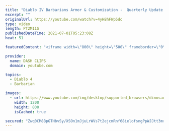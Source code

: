```yaml
---
title: "Diablo IV Barbarians Armor & Customization -  Quarterly Update June 2021"
excerpt: ""
originalUrl: https://youtube.com/watch?v=4yHBhFWp5dc
type: video
length: PT2M11S
publishedDateTime: 2021-07-01T05:23:08Z
heat: 51

featuredContent: "<iframe width=\"800\" height=\"500\" frameborder=\"0\" src=\"https://www.youtube.com/embed/4yHBhFWp5dc\" allow=\"accelerometer; autoplay; encrypted-media; gyroscope; picture-in-picture\" allowfullscreen></iframe>"

provider:
  name: DASH CLIPS
  domain: youtube.com

topics:
  - Diablo 4
  - Barbarian

images:
  - url: https://www.youtube.com/img/desktop/supported_browsers/dinosaur.png
    width: 1200
    height: 800
    isCached: true

secured: "Zwq0CM8BpGTHbvSy/XSOn1mJjuLrWVs7t2ejcmRnf68ielofsngPpWJJtt3mrCybGoXPnFUxgMwvnaNan2r7NRRPqQE9bEyqihi/I/pRSMzhwxy9dKtgUmsS3mNove7sSxwp5iWmCN12GmJroD/f1ls1EhDkgfoFqaTzsHEWLgsdxcBU2SOIuZpoyXKKwG+zKwu752HLhdlAdrYsil6EnjWIlqgBPooG8QZQTq55smuMQYk+jxqntN9H7IuQSGIpL2moLU+eHdh42YG5J3c+qfsVow3ChNUmZcjzX75wLD/o6CIHZjP42Rnwn68nsftzp2H0SVCN0k0O1YmB/Vj5xKi8/kzXR5OVrnqjDo49IY2UtbesAEMhZjHAbpISDzxp/ppKc39LRbA3nG5+j8WT/ywDlaoTAzw9cytJWqciWdI=;fhYCvH3j+fnDNQN5FZ9lvQ=="
---
```


